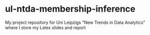 # ul-ntda-membership-inference
My project repository for Uni Leipzigs "New Trends in Data Analytics" where I store my Latex slides and report
